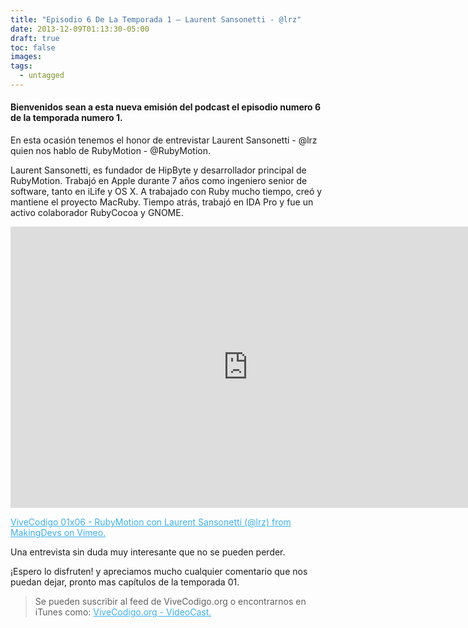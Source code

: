 ```yaml
---
title: "Episodio 6 De La Temporada 1 – Laurent Sansonetti - @lrz"
date: 2013-12-09T01:13:30-05:00
draft: true
toc: false
images:
tags:
  - untagged
---
```


<h4>Bienvenidos sean a esta nueva emisión del podcast el episodio numero 6 de la temporada numero 1.</h4>

En esta ocasión tenemos el honor de entrevistar Laurent Sansonetti - @lrz quien nos hablo de RubyMotion - @RubyMotion.

Laurent Sansonetti, es fundador de HipByte y desarrollador principal de RubyMotion. Trabajó en Apple durante 7 años como ingeniero senior de software, tanto en iLife y OS X. A trabajado con Ruby mucho tiempo, creó y mantiene el proyecto MacRuby. Tiempo atrás, trabajó en IDA Pro y fue un activo colaborador RubyCocoa y GNOME.

<iframe src="https://player.vimeo.com/video/81020270?h=4cb4149d38" width="760" height="450" frameborder="0"></iframe>

<a style="color:#3eb0ef;" href="https://vimeo.com/81020270" target="_blank"> ViveCodigo 01x06 - RubyMotion con Laurent Sansonetti (@lrz) from MakingDevs on Vimeo.</a>

Una entrevista sin duda muy interesante que no se pueden perder.

¡Espero lo disfruten! y apreciamos mucho cualquier comentario que nos puedan dejar, pronto mas capítulos de la temporada 01.

 >Se pueden suscribir al feed de ViveCodigo.org o encontrarnos en iTunes como: <a style="color:#3eb0ef;" href="https://podcasts.apple.com/ca/podcast/vivecodigo-org-videocast/id685052596" target="_blank"> ViveCodigo.org - VideoCast.</a>
